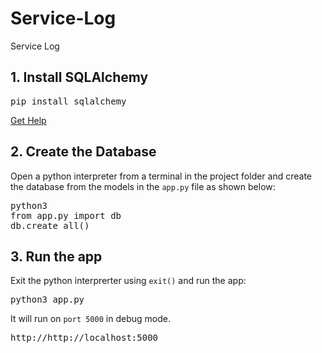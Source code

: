 # Service-Log
Service Log

## 1. Install SQLAlchemy

<pre>pip install sqlalchemy</pre>

[Get Help](https://www.pythoncentral.io/how-to-install-sqlalchemy/)

## 2. Create the Database
Open a python interpreter from a terminal in the project folder and create the database from the models in the `app.py` file as shown below:

<pre>
python3
from app.py import db
db.create_all()
</pre>

## 3. Run the app

Exit the python interprerter using `exit()` and run the app:

<pre>
python3 app.py
</pre>

It will run on `port 5000` in debug mode.

<pre>
http://http://localhost:5000
</pre>
